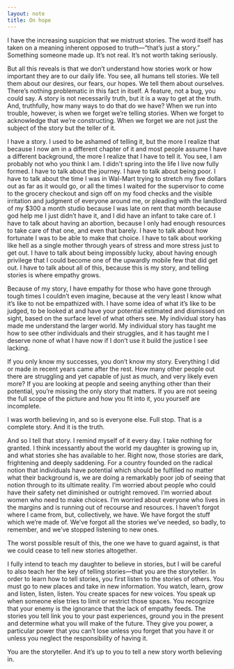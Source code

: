 ```yaml
---
layout: note
title: On hope
---
```


I have the increasing suspicion that we mistrust stories. The word itself has taken on a meaning inherent opposed to truth—“that’s just a story.” Something someone made up. It’s not real. It’s not worth taking seriously.

But all this reveals is that we don’t understand how stories work or how important they are to our daily life. You see, all humans tell stories. We tell them about our desires, our fears, our hopes. We tell them about ourselves. There’s nothing problematic in this fact in itself. A feature, not a bug, you could say. A story is not necessarily truth, but it is a way to get at the truth. And, truthfully, how many ways to do that do we have? When we run into trouble, however, is when we forget we’re telling stories. When we forget to acknowledge that we’re constructing. When we forget we are not just the subject of the story but the teller of it.

I have a story. I used to be ashamed of telling it, but the more I realize that because I now am in a different chapter of it and most people assume I have a different background, the more I realize that I have to tell it. You see, I am probably not who you think I am. I didn't spring into the life I live now fully formed. I have to talk about the journey. I have to talk about being poor. I have to talk about the time I was in Wal-Mart trying to stretch my five dollars out as far as it would go, or all the times I waited for the supervisor to come to the grocery checkout and sign off on my food checks and the visible irritation and judgment of everyone around me, or pleading with the landlord of my $300 a month studio because I was late on rent that month because god help me I just didn’t have it, and I did have an infant to take care of. I have to talk about having an abortion, because I only had enough resources to take care of that one, and even that barely. I have to talk about how fortunate I was to be able to make that choice. I have to talk about working like hell as a single mother through years of stress and more stress just to get out. I have to talk about being impossibly lucky, about having enough privilege that I could become one of the upwardly mobile few that did get out. I have to talk about all of this, because this is my story, and telling stories is where empathy grows.

Because of my story, I have empathy for those who have gone through tough times I couldn’t even imagine, because at the very least I know what it’s like to not be empathized with. I have some idea of what it’s like to be judged, to be looked at and have your potential estimated and dismissed on sight, based on the surface level of what others see. My individual story has made me understand the larger world. My individual story has taught me how to see other individuals and their struggles, and it has taught me I deserve none of what I have now if I don’t use it build the justice I see lacking.

If you only know my successes, you don’t know my story. Everything I did or made in recent years came after the rest. How many other people out there are struggling and yet capable of just as much, and very likely even more? If you are looking at people and seeing anything other than their potential, you’re missing the only story that matters. If you are not seeing the full scope of the picture and how you fit into it, you yourself are incomplete. 

I was worth believing in, and so is everyone else. Full stop. That is a complete story. And it is the truth.

And so I tell that story. I remind myself of it every day. I take nothing for granted. I think incessantly about the world my daughter is growing up in, and what stories she has available to her. Right now, those stories are dark, frightening and deeply saddening. For a country founded on the radical notion that individuals have potential which should be fulfilled no matter what their background is, we are doing a remarkably poor job of seeing that notion through to its ultimate reality. I’m worried about people who could have their safety net diminished or outright removed. I’m worried about women who need to make choices. I’m worried about everyone who lives in the margins and is running out of recourse and resources. I haven’t forgot where I came from, but, collectively, we have. We have forgot the stuff which we’re made of. We’ve forgot all the stories we’ve needed, so badly, to remember, and we’ve stopped listening to new ones.

The worst possible result of this, the one we have to guard against, is that we could cease to tell new stories altogether.

I fully intend to teach my daughter to believe in stories, but I will be careful to also teach her the key of telling stories—that you are the storyteller. In order to learn how to tell stories, you first listen to the stories of others. You must go to new places and take in new information. You watch, learn, grow and listen, listen, listen. You create spaces for new voices. You speak up when someone else tries to limit or restrict those spaces. You recognize that your enemy is the ignorance that the lack of empathy feeds. The stories you tell link you to your past experiences, ground you in the present and determine what you will make of the future. They give you power, a particular power that you can’t lose unless you forget that you have it or unless you neglect the responsibility of having it.

You are the storyteller. And it’s up to you to tell a new story worth believing in.
